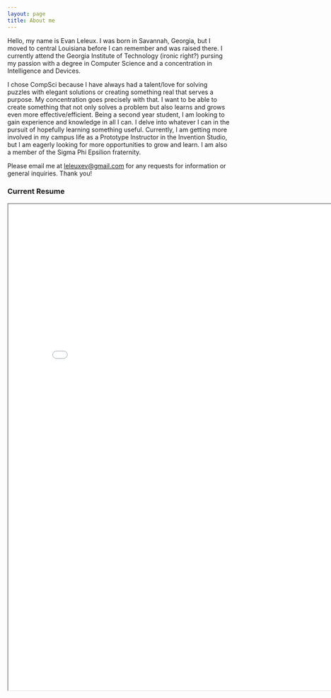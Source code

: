 ```yaml
---
layout: page
title: About me 
---
```


<p style="text-align: left;">    Hello, my name is Evan Leleux. I was born in Savannah, Georgia, but I moved to central Louisiana before I can remember and was raised there. I currently attend the Georgia Institute of Technology (ironic right?) pursing my passion with a degree in Computer Science and a concentration in Intelligence and Devices.</p>

I chose CompSci because I have always had a talent/love for solving puzzles with elegant solutions or creating something real that serves a purpose. My concentration goes precisely with that. I want to be able to create something that not only solves a problem but also learns and grows even more effective/efficient. Being a second year student, I am looking to gain experience and knowledge in all I can. I delve into whatever I can in the pursuit of hopefully learning something useful.
Currently, I am getting more involved in my campus life as a Prototype Instructor in the Invention Studio, but I am eagerly looking for more opportunities to grow and learn. I am also a member of the Sigma Phi Epsilion fraternity.


Please email me at <a href="mailto:leleuxev@gmail.com?Subject=" target="_top">leleuxev@gmail.com</a> for any requests for information or general inquiries. Thank you!

<h3> Current Resume </h3>
<iframe src="{{'assets/files/Short-CS-Resume-Evan-Leleux.pdf' | relative_url}}" width="800" height="1100" />
